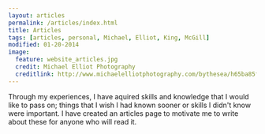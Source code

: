 ```yaml
---
layout: articles
permalink: /articles/index.html
title: Articles
tags: [articles, personal, Michael, Elliot, King, McGill]
modified: 01-20-2014
image:
  feature: website_articles.jpg
  credit: Michael Elliot Photography
  creditlink: http://www.michaelelliotphotography.com/bythesea/h65ba85fe#h65ba85fe
---
```


Through my experiences, I have aquired skills and knowledge that I would like to pass on; things that I wish I had known sooner or skills I didn't know were important.  I have created an articles page to motivate me to write about these for anyone who will read it. 